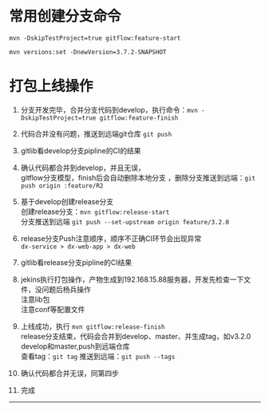 # 常用创建分支命令

```aidl
mvn -DskipTestProject=true gitflow:feature-start

mvn versions:set -DnewVersion=3.7.2-SNAPSHOT
```

# 打包上线操作


1. 分支开发完毕，合并分支代码到develop，执行命令：```mvn -DskipTestProject=true gitflow:feature-finish``` 

2. 代码合并没有问题，推送到远端git仓库 ``` git push ```

3. gitlib看develop分支pipline的CI的结果        
4. 确认代码都合并到develop，并且无误，
<br>gitflow分支模型，finish后会自动删除本地分支 ，删除分支推送到远端：```git push origin :feature/R2```
5. 基于develop创建release分支<br>创建release分支：```mvn gitflow:release-start``` <br>分支推送到远端 ```git push --set-upstream origin feature/3.2.0```  
6. release分支Push注意顺序，顺序不正确CI环节会出现异常<br> ```dx-service > dx-web-app > dx-web ``` 
7. gitlib看release分支pipline的CI结果    
8. jekins执行打包操作，产物生成到192.168.15.88服务器，开发先检查一下文件，没问题后杨兵操作  <br> 注意lib包 <br> 注意conf等配置文件
9. 上线成功，执行 ```mvn gitflow:release-finish ``` <br>release分支结束，代码会合并到develop、master、并生成tag，如v3.2.0<br>develop和master,push到远端仓库 <br>查看tag：```git tag``` 推送到远端：```git push --tags```    <br>
10. 确认代码都合并无误，同第四步
11. 完成

---